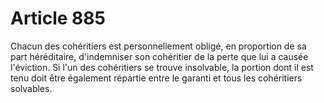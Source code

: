 # Article 885

Chacun des cohéritiers est personnellement obligé, en proportion de sa part héréditaire, d'indemniser son cohéritier de la perte que lui a causée l'éviction.   Si l'un des cohéritiers se trouve insolvable, la portion dont il est tenu doit être également répartie entre le garanti et tous les cohéritiers solvables.
